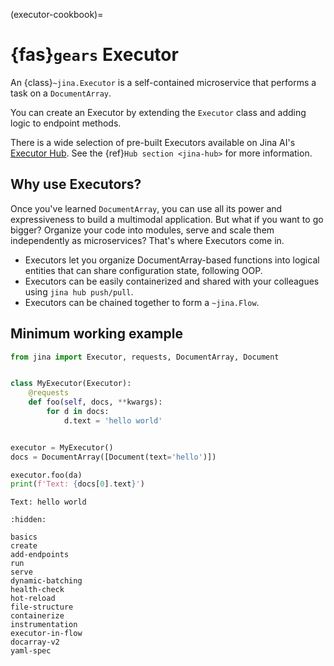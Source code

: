 (executor-cookbook)=
# {fas}`gears` Executor

An {class}`~jina.Executor` is a self-contained microservice that performs a task on a `DocumentArray`. 

You can create an Executor by extending the `Executor` class and adding logic to endpoint methods.

There is a wide selection of pre-built Executors available on Jina AI's [Executor Hub](https://cloud.jina.ai/executors). See the {ref}`Hub section <jina-hub>` for more information.

## Why use Executors?

Once you've learned `DocumentArray`, you can use all its power and expressiveness to build a multimodal application.
But what if you want to go bigger? Organize your code into modules, serve and scale them independently as microservices? That's where Executors come in.

- Executors let you organize DocumentArray-based functions into logical entities that can share configuration state, following OOP.
- Executors can be easily containerized and shared with your colleagues using `jina hub push/pull`.
- Executors can be chained together to form a `~jina.Flow`.

## Minimum working example

```python
from jina import Executor, requests, DocumentArray, Document


class MyExecutor(Executor):
    @requests
    def foo(self, docs, **kwargs):
        for d in docs:
            d.text = 'hello world'


executor = MyExecutor()
docs = DocumentArray([Document(text='hello')])

executor.foo(da)
print(f'Text: {docs[0].text}')
```

```text
Text: hello world
```

```{toctree}
:hidden:

basics
create
add-endpoints
run
serve
dynamic-batching
health-check
hot-reload
file-structure
containerize
instrumentation
executor-in-flow
docarray-v2
yaml-spec
```
